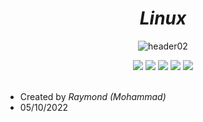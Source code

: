 <!-- HEADERS -->
<h1 align="center">
  <b> 
   <i>
     Linux 
   </i>
  </b>
</h1>
 
<!-- HEADER PICTURE -->
<div align="center">
 
  ![header02](https://user-images.githubusercontent.com/81623530/172003802-153f11ed-559a-4c50-931f-bb87e200e6c2.png)

</div>

<!-- BADGES-->
<div align="center">
  <img src="https://img.shields.io/github/stars/slash071/linux">
  <img src="https://img.shields.io/github/license/slash071/linux?color=purple"> 
  <img src="https://img.shields.io/badge/GNU%2FLinux-%E2%9D%A4%EF%B8%8F-cyan">
  <img src="https://img.shields.io/badge/open--source-%F0%9F%94%A5-red">
  <img src="https://img.shields.io/github/last-commit/slash071/Linux"> 

</div>

<!-- LINE SPACE -->
</br>

<!-- NOTES -->
- Created by *Raymond (Mohammad)*
- 05/10/2022

